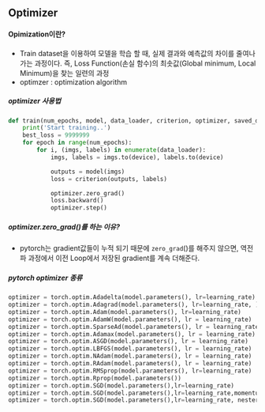 ## Optimizer

#### Opimization이란?
- Train dataset을 이용하여 모델을 학습 할 때, 실제 결과와 예측값의 차이를 줄여나가는 과정이다. 즉, Loss Function(손실 함수)의 최솟값(Global minimum, Local Minimum)을 찾는 일련의 과정
- optimzer : optimization algorithm

##### optimizer 사용법
```python
def train(num_epochs, model, data_loader, criterion, optimizer, saved_dir, val_every, device):
    print('Start training..')
    best_loss = 9999999
    for epoch in range(num_epochs):
        for i, (imgs, labels) in enumerate(data_loader):
            imgs, labels = imgs.to(device), labels.to(device)

            outputs = model(imgs)
            loss = criterion(outputs, labels)

            optimizer.zero_grad()
            loss.backward()
            optimizer.step()
```
##### optimizer.zero_grad()를 하는 이유?
- pytorch는 gradient값들이 누적 되기 때문에 `zero_grad`()를 해주지 않으면, 역전파 과정에서 이전 Loop에서 저장된 gradient를 계속 더해준다.

##### pytorch optimizer 종류
```python
optimizer = torch.optim.Adadelta(model.parameters(), lr=learning_rate)
optimizer = torch.optim.Adagrad(model.parameters(), lr=learning_rate, )
optimizer = torch.optim.Adam(model.parameters(), lr=learning_rate)
optimizer = torch.optim.AdamW(model.parameters(), lr = learning_rate)
optimizer = torch.optim.SparseAd(model.parameters(), lr = learning_rate)
optimizer = torch.optim.Adamax(model.parameters(), lr = learning_rate)
optimizer = torch.optim.ASGD(model.parameters(), lr = learning_rate)
optimizer = torch.optim.LBFGS(model.parameters(), lr = learning_rate)
optimizer = torch.optim.NAdam(model.parameters(), lr = learning_rate)
optimizer = torch.optim.RAdam(model.parameters(), lr = learning_rate)
optimizer = torch.optim.RMSprop(model.parameters(), lr=learning_rate)
optimizer = torch.optim.Rprop(model.parameters())
optimizer = torch.optim.SGD(model.parameters(),lr=learning_rate)
optimizer = torch.optim.SGD(model.parameters(),lr=learning_rate,momentum=0.9)
optimizer = torch.optim.SGD(model.parameters(),lr=learning_rate, nesterov=True, dampening=0, momentum=0.9)
```
